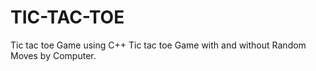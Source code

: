 # TIC-TAC-TOE
Tic tac toe Game using C++
Tic tac toe Game with and without Random Moves by Computer.
